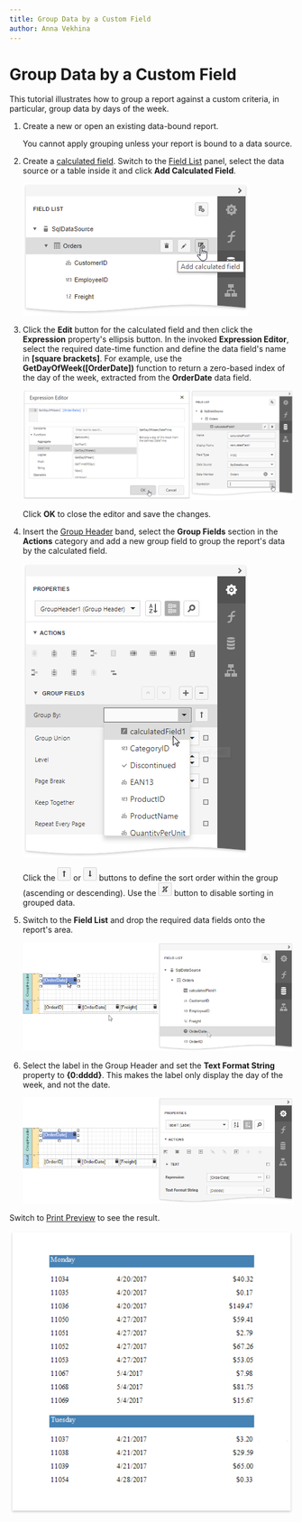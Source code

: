 ```yaml
---
title: Group Data by a Custom Field
author: Anna Vekhina
---
```

# Group Data by a Custom Field

This tutorial illustrates how to group a report against a custom criteria, in particular, group data by days of the week. 

1. Create a new or open an existing data-bound report.
	
	You cannot apply grouping unless your report is bound to a data source.

2. Create a [calculated field](../use-calculated-fields.md). Switch to the [Field List](../../report-designer-tools/ui-panels/field-list.md) panel, select the data source or a table inside it and click **Add Calculated Field**.
	
	![](../../../../images/eurd-web-group-data-create-calculated-field.png)	

3. Click the **Edit** button for the calculated field and then click the **Expression** property's ellipsis button. In the invoked **Expression Editor**, select the required date-time function and define the data field's name in **[**square brackets**]**. For example,  use the **GetDayOfWeek([OrderDate])** function to return a zero-based index of the day of the week, extracted from the **OrderDate** data field.
	
	![](../../../../images/eurd-web-group-data-calculated-field-expression.png)
	
	Click **OK** to close the editor and save the changes.
4. Insert the [Group Header](../../introduction-to-banded-reports.md) band,      select the **Group Fields** section in the **Actions** category and add a      new group field to group the report's data by the calculated field. 
		
	![](../../../../images/eurd-web-group-by-calculated-field.png)
	
	Click the ![](../../../../images/eurd-web-order-ascending.png) or ![](../../../../images/eurd-web-order-descending.png) buttons to define the sort order within the group (ascending or descending). Use the ![](../../../../images/eurd-web-disable-sorting.png) button to disable sorting in grouped data.

5. Switch to the **Field List** and drop the required data fields onto the report's area.

    ![](../../../../images/eurd-web-group-by-field-layout.png)

6. Select the label in the Group Header and set the **Text Format String** property to **{0:dddd}**. This makes the label only display the day of the week, and not the date.
	
	![](../../../../images/eurd-web-group-by-field-format-string.png)

Switch to [Print Preview](../../preview-print-and-export-reports.md) to see the result.

![](../../../../images/eurd-web-group-by-calculated-field-result.png)